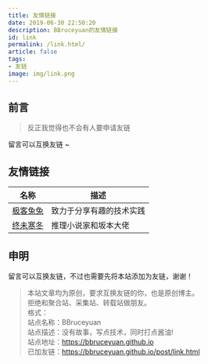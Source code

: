 ```yaml
---
title: 友情链接
date: 2019-06-30 22:50:20
description: BBruceyuan的友情链接
id: link
permalink: /link.html/
article: false
tags:
- 友链
image: img/link.png
---
```


## 前言

> 反正我觉得也不会有人要申请友链

留言可以互换友链 ~

## 友情链接

| 名称  | 描述 |
|---| ---|
| [极客兔兔](https://geektutu.com) | 致力于分享有趣的技术实践 |
| [终未寒冬](https://www.liuhuisheng.com/) | 推理小说家和坂本大佬 |


## 申明

留言可以互换友链，不过也需要先将本站添加为友链，谢谢！

> 本站文章均为原创，要求互换友链的你，也是原创博主。<br/>
> 拒绝和聚合站、采集站、转载站做朋友。<br/>
> 格式：<br/>
> 站点名称：BBruceyuan<br/>
> 站点描述：没有故事，写点技术，同时打点酱油!<br/>
> 站点地址：https://bbruceyuan.github.io<br/>
> 已加友链：https://bbruceyuan.github.io/post/link.html<br/>
